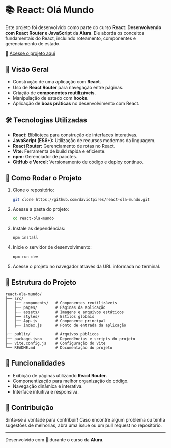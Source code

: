 # 📚 React: Olá Mundo

Este projeto foi desenvolvido como parte do curso **React: Desenvolvendo com React Router e JavaScript** da **Alura**. Ele aborda os conceitos fundamentais do React, incluindo roteamento, componentes e gerenciamento de estado.

🔗 [Acesse o projeto aqui](https://react-ola-mundo-psi.vercel.app/)

## 📌 Visão Geral

- Construção de uma aplicação com **React**.
- Uso de **React Router** para navegação entre páginas.
- Criação de **componentes reutilizáveis**.
- Manipulação de estado com **hooks**.
- Aplicação de **boas práticas** no desenvolvimento com React.

## 🛠️ Tecnologias Utilizadas

- **React:** Biblioteca para construção de interfaces interativas.
- **JavaScript (ES6+):** Utilização de recursos modernos da linguagem.
- **React Router:** Gerenciamento de rotas no React.
- **Vite:** Ferramenta de build rápida e eficiente.
- **npm:** Gerenciador de pacotes.
- **GitHub e Vercel:** Versionamento de código e deploy contínuo.

## 🚀 Como Rodar o Projeto

1. Clone o repositório:
   ```bash
   git clone https://github.com/davidtpires/react-ola-mundo.git
   ```
2. Acesse a pasta do projeto:
   ```bash
   cd react-ola-mundo
   ```
3. Instale as dependências:
   ```bash
   npm install
   ```
4. Inicie o servidor de desenvolvimento:
   ```bash
   npm run dev
   ```
5. Acesse o projeto no navegador através da URL informada no terminal.

## 📂 Estrutura do Projeto

```
react-ola-mundo/
├── src/
│   ├── components/   # Componentes reutilizáveis
│   ├── pages/        # Páginas da aplicação
│   ├── assets/       # Imagens e arquivos estáticos
│   ├── styles/       # Estilos globais
│   ├── App.js        # Componente principal
│   ├── index.js      # Ponto de entrada da aplicação
│
├── public/           # Arquivos públicos
├── package.json      # Dependências e scripts do projeto
├── vite.config.js    # Configuração do Vite
└── README.md         # Documentação do projeto
```

## 📌 Funcionalidades

- Exibição de páginas utilizando **React Router**.
- Componentização para melhor organização do código.
- Navegação dinâmica e interativa.
- Interface intuitiva e responsiva.

## 🤝 Contribuição

Sinta-se à vontade para contribuir! Caso encontre algum problema ou tenha sugestões de melhorias, abra uma issue ou um pull request no repositório.

---

Desenvolvido com 💙 durante o curso da **Alura**.
